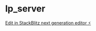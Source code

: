 # lp_server

[Edit in StackBlitz next generation editor ⚡️](https://stackblitz.com/~/github.com/jl-volta/lp_server)